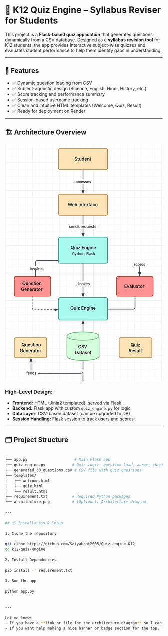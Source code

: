 # 🧠 K12 Quiz Engine – Syllabus Reviser for Students

This project is a **Flask-based quiz application** that generates questions dynamically from a CSV database. Designed as a **syllabus revision tool** for K12 students, the app provides interactive subject-wise quizzes and evaluates student performance to help them identify gaps in understanding.

---

## 🚀 Features

- ✅ Dynamic question loading from CSV
- ✅ Subject-agnostic design (Science, English, Hindi, History, etc.)
- ✅ Score tracking and performance summary
- ✅ Session-based username tracking
- ✅ Clean and intuitive HTML templates (Welcome, Quiz, Result)
- ✅ Ready for deployment on Render

---

## 🏗️ Architecture Overview

![Architecture Diagram](architecture.png) <!-- Replace with actual file name or hosted link -->

### High-Level Design:
- **Frontend:** HTML (Jinja2 templated), served via Flask
- **Backend:** Flask app with custom `quiz_engine.py` for logic
- **Data Layer:** CSV-based dataset (can be upgraded to DB)
- **Session Handling:** Flask session to track users and scores

---

## 🗂️ Project Structure

```bash
.
├── app.py                     # Main Flask app
├── quiz_engine.py            # Quiz logic: question load, answer check
├── generated_30_questions.csv # CSV file with quiz questions
├── templates/
│   ├── welcome.html
│   ├── quiz.html
│   └── result.html
├── requirement.txt           # Required Python packages
└── architecture.png          # (Optional) Architecture diagram

---

## 📦 Installation & Setup

1. Clone the repository

git clone https://github.com/Satyabrat2005/Quiz-engine-K12
cd k12-quiz-engine

2. Install Dependencies 

pip install -r requirement.txt

3. Run the app

python app.py


---

Let me know:
- If you have a **link or file for the architecture diagram** so I can format that section for you.
- If you want help making a nice banner or badge section for the top.


